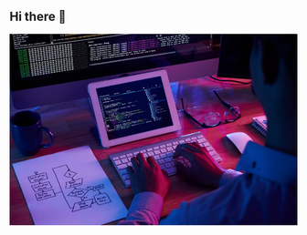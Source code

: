## Hi there 👋

<picture>
 <source media="(prefers-color-scheme: dark)" srcset="https://github.com/jordanaaccrombessy277/jordanaaccrombessy277/blob/main/image.jpg">
 <source media="(prefers-color-scheme: light)" srcset="https://github.com/jordanaaccrombessy277/jordanaaccrombessy277/blob/main/image.jpg">
 <img alt="YOUR-ALT-TEXT" src="https://github.com/jordanaaccrombessy277/jordanaaccrombessy277/blob/main/image.jpg">
</picture>

<!--
**jordanaaccrombessy277/jordanaaccrombessy277** is a ✨ _special_ ✨ repository because its `README.md` (this file) appears on your GitHub profile.

Here are some ideas to get you started:

- 🔭 I’m currently working on ...
- 🌱 I’m currently learning ...
- 👯 I’m looking to collaborate on ...
- 🤔 I’m looking for help with ...
- 💬 Ask me about ...
- 📫 How to reach me: ...
- 😄 Pronouns: ...
- ⚡ Fun fact: ...
-->
